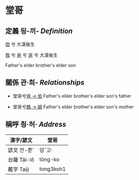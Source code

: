 # 堂哥
## 定義 딍-끼- _Definition_
[伯](member10.md) 兮 大漢後生

[我](member1.md) 兮 [爸](member2.md) 兮 [哥](member10.md) 兮 大漢後生

Father's elder brother's elder son

## 關係 관·희- _Relationships_

- 堂哥兮[爸 → 伯](member10.md) Father's elder brother's elder son's father

- 堂哥兮[媽 → 姆](member33.md) Father's elder brother's elder son's mother



## 稱呼 칑·허· _Address_

漢字/諺文 | 堂哥
--- | ---
諺文 깐-뿐ˆ | 덩ˆ고·
台羅 Tâi-lô | tông-ko
戴字 Taiji | tong3koh1


